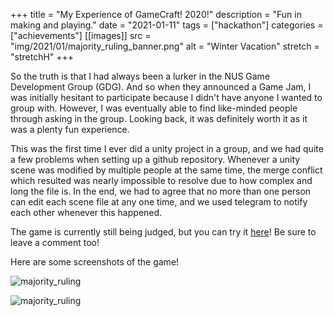 +++
title = "My Experience of GameCraft! 2020!"
description = "Fun in making and playing."
date = "2021-01-11"
tags = ["hackathon"]
categories = ["achievements"]
[[images]]
  src = "img/2021/01/majority_ruling_banner.png"
  alt = "Winter Vacation"
  stretch = "stretchH"
+++

So the truth is that I had always been a lurker in the NUS Game Development Group (GDG). 
And so when they announced a Game Jam, I was initially hesitant to participate because I didn't have anyone I wanted to group with. However, I was eventually able to find like-minded people through asking in the group. Looking back, it was definitely worth it as it was a plenty fun experience.

This was the first time I ever did a unity project in a group, and we had quite a few problems when setting up a github repository. Whenever a unity scene was modified by multiple people at the same time, the merge conflict which resulted was nearly impossible to resolve due to how complex and long the file is. In the end, we had to agree that no more than one person can edit each scene file at any one time, and we used telegram to notify each other whenever this happened.


The game is currently still being judged, but you can try it [here](https://knotstoks.itch.io/majority-ruling)! Be sure to leave a comment too!

Here are some screenshots of the game!

![majority_ruling](/img/2021/01/majority_ruling_main.png)

![majority_ruling](/img/2021/01/majority_ruling_lvl3.png)

